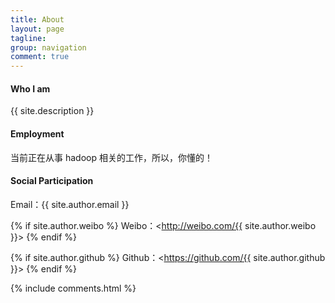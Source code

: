 ```yaml
---
title: About
layout: page
tagline:
group: navigation
comment: true
---
```


#### Who I am

{{ site.description }}

#### Employment

当前正在从事 hadoop 相关的工作，所以，你懂的！

#### Social Participation

Email：{{ site.author.email }}

{% if site.author.weibo %}
Weibo：<http://weibo.com/{{ site.author.weibo }}>
{% endif %}

{% if site.author.github %}
Github：<https://github.com/{{ site.author.github }}>
{% endif %}


{% include comments.html %}
